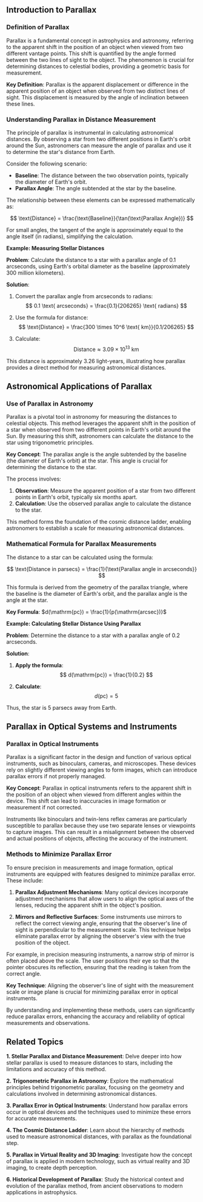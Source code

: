 ## Introduction to Parallax

### Definition of Parallax

Parallax is a fundamental concept in astrophysics and astronomy, referring to the apparent shift in the position of an object when viewed from two different vantage points. This shift is quantified by the angle formed between the two lines of sight to the object. The phenomenon is crucial for determining distances to celestial bodies, providing a geometric basis for measurement.

**Key Definition**: Parallax is the apparent displacement or difference in the apparent position of an object when observed from two distinct lines of sight. This displacement is measured by the angle of inclination between these lines.

### Understanding Parallax in Distance Measurement

The principle of parallax is instrumental in calculating astronomical distances. By observing a star from two different positions in Earth's orbit around the Sun, astronomers can measure the angle of parallax and use it to determine the star's distance from Earth.

Consider the following scenario:

- **Baseline**: The distance between the two observation points, typically the diameter of Earth's orbit.
- **Parallax Angle**: The angle subtended at the star by the baseline.

The relationship between these elements can be expressed mathematically as:

$$
\text{Distance} = \frac{\text{Baseline}}{\tan(\text{Parallax Angle})}
$$

For small angles, the tangent of the angle is approximately equal to the angle itself (in radians), simplifying the calculation.

<div class="example-box" style="clear: both;">

**Example: Measuring Stellar Distances**

**Problem**: Calculate the distance to a star with a parallax angle of 0.1 arcseconds, using Earth's orbital diameter as the baseline (approximately 300 million kilometers).

**Solution**: 

1. Convert the parallax angle from arcseconds to radians:
   $$
   0.1 \text{ arcseconds} = \frac{0.1}{206265} \text{ radians}
   $$

2. Use the formula for distance:
   $$
   \text{Distance} = \frac{300 \times 10^6 \text{ km}}{0.1/206265}
   $$

3. Calculate:
   $$
   \text{Distance} \approx 3.09 \times 10^{13} \text{ km}
   $$

This distance is approximately 3.26 light-years, illustrating how parallax provides a direct method for measuring astronomical distances.

</div>

## Astronomical Applications of Parallax

### Use of Parallax in Astronomy

Parallax is a pivotal tool in astronomy for measuring the distances to celestial objects. This method leverages the apparent shift in the position of a star when observed from two different points in Earth's orbit around the Sun. By measuring this shift, astronomers can calculate the distance to the star using trigonometric principles.

**Key Concept**: The parallax angle is the angle subtended by the baseline (the diameter of Earth's orbit) at the star. This angle is crucial for determining the distance to the star.

The process involves:

1. **Observation**: Measure the apparent position of a star from two different points in Earth's orbit, typically six months apart.
2. **Calculation**: Use the observed parallax angle to calculate the distance to the star.

This method forms the foundation of the cosmic distance ladder, enabling astronomers to establish a scale for measuring astronomical distances.

### Mathematical Formula for Parallax Measurements

The distance to a star can be calculated using the formula:

$$
\text{Distance in parsecs} = \frac{1}{\text{Parallax angle in arcseconds}}
$$

This formula is derived from the geometry of the parallax triangle, where the baseline is the diameter of Earth's orbit, and the parallax angle is the angle at the star.

**Key Formula**: $d(\mathrm{pc}) = \frac{1}{p(\mathrm{arcsec})}$

<div class="example-box" style="clear: both;">

**Example: Calculating Stellar Distance Using Parallax**

**Problem**: Determine the distance to a star with a parallax angle of 0.2 arcseconds.

**Solution**:

1. **Apply the formula**:
   $$
   d(\mathrm{pc}) = \frac{1}{0.2}
   $$

2. **Calculate**:
   $$
   d(\mathrm{pc}) = 5
   $$

Thus, the star is 5 parsecs away from Earth.

</div>

## Parallax in Optical Systems and Instruments

### Parallax in Optical Instruments

Parallax is a significant factor in the design and function of various optical instruments, such as binoculars, cameras, and microscopes. These devices rely on slightly different viewing angles to form images, which can introduce parallax errors if not properly managed.

**Key Concept**: Parallax in optical instruments refers to the apparent shift in the position of an object when viewed from different angles within the device. This shift can lead to inaccuracies in image formation or measurement if not corrected.

Instruments like binoculars and twin-lens reflex cameras are particularly susceptible to parallax because they use two separate lenses or viewpoints to capture images. This can result in a misalignment between the observed and actual positions of objects, affecting the accuracy of the instrument.

### Methods to Minimize Parallax Error

To ensure precision in measurements and image formation, optical instruments are equipped with features designed to minimize parallax error. These include:

1. **Parallax Adjustment Mechanisms**: Many optical devices incorporate adjustment mechanisms that allow users to align the optical axes of the lenses, reducing the apparent shift in the object's position.

2. **Mirrors and Reflective Surfaces**: Some instruments use mirrors to reflect the correct viewing angle, ensuring that the observer's line of sight is perpendicular to the measurement scale. This technique helps eliminate parallax error by aligning the observer's view with the true position of the object.

For example, in precision measuring instruments, a narrow strip of mirror is often placed above the scale. The user positions their eye so that the pointer obscures its reflection, ensuring that the reading is taken from the correct angle.

**Key Technique**: Aligning the observer's line of sight with the measurement scale or image plane is crucial for minimizing parallax error in optical instruments.

By understanding and implementing these methods, users can significantly reduce parallax errors, enhancing the accuracy and reliability of optical measurements and observations.

<div style="clear: both;">

## Related Topics

<div class="related-topics">

**1. Stellar Parallax and Distance Measurement**: Delve deeper into how stellar parallax is used to measure distances to stars, including the limitations and accuracy of this method.

**2. Trigonometric Parallax in Astronomy**: Explore the mathematical principles behind trigonometric parallax, focusing on the geometry and calculations involved in determining astronomical distances.

**3. Parallax Error in Optical Instruments**: Understand how parallax errors occur in optical devices and the techniques used to minimize these errors for accurate measurements.

**4. The Cosmic Distance Ladder**: Learn about the hierarchy of methods used to measure astronomical distances, with parallax as the foundational step.

**5. Parallax in Virtual Reality and 3D Imaging**: Investigate how the concept of parallax is applied in modern technology, such as virtual reality and 3D imaging, to create depth perception.

**6. Historical Development of Parallax**: Study the historical context and evolution of the parallax method, from ancient observations to modern applications in astrophysics.

</div>

</div>